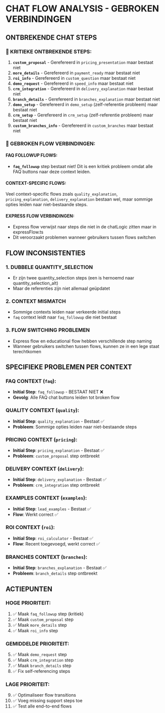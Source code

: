# CHAT FLOW ANALYSIS - GEBROKEN VERBINDINGEN

## ONTBREKENDE CHAT STEPS

### 🚨 KRITIEKE ONTBREKENDE STEPS:

1. **`custom_proposal`** - Gerefereerd in `pricing_presentation` maar bestaat niet
2. **`more_details`** - Gerefereerd in `payment_ready` maar bestaat niet  
3. **`roi_info`** - Gerefereerd in `custom_question` maar bestaat niet
4. **`demo_request`** - Gerefereerd in `speed_info` maar bestaat niet
5. **`crm_integration`** - Gerefereerd in `delivery_explanation` maar bestaat niet
6. **`branch_details`** - Gerefereerd in `branches_explanation` maar bestaat niet
7. **`demo_setup`** - Gerefereerd in `demo_setup` (zelf-referentie probleem) maar bestaat niet
8. **`crm_setup`** - Gerefereerd in `crm_setup` (zelf-referentie probleem) maar bestaat niet
9. **`custom_branches_info`** - Gerefereerd in `custom_branches` maar bestaat niet

### 🚨 GEBROKEN FLOW VERBINDINGEN:

#### FAQ FOLLOWUP FLOWS:
- **`faq_followup`** step bestaat niet! Dit is een kritiek probleem omdat alle FAQ buttons naar deze context leiden.

#### CONTEXT-SPECIFIC FLOWS:
Veel context-specific flows zoals `quality_explanation`, `pricing_explanation`, `delivery_explanation` bestaan wel, maar sommige opties leiden naar niet-bestaande steps.

#### EXPRESS FLOW VERBINDINGEN:
- Express flow verwijst naar steps die niet in de chatLogic zitten maar in expressFlow.ts
- Dit veroorzaakt problemen wanneer gebruikers tussen flows switchen

## FLOW INCONSISTENTIES

### 1. **DUBBELE QUANTITY_SELECTION**
- Er zijn twee quantity_selection steps (een is hernoemd naar quantity_selection_alt)
- Maar de referenties zijn niet allemaal geüpdatet

### 2. **CONTEXT MISMATCH**
- Sommige contexts leiden naar verkeerde initial steps
- `faq` context leidt naar `faq_followup` die niet bestaat

### 3. **FLOW SWITCHING PROBLEMEN**
- Express flow en educational flow hebben verschillende step naming
- Wanneer gebruikers switchen tussen flows, kunnen ze in een lege staat terechtkomen

## SPECIFIEKE PROBLEMEN PER CONTEXT

### FAQ CONTEXT (`faq`):
- **Initial Step**: `faq_followup` - BESTAAT NIET ❌
- **Gevolg**: Alle FAQ chat buttons leiden tot broken flow

### QUALITY CONTEXT (`quality`):
- **Initial Step**: `quality_explanation` - Bestaat ✅
- **Probleem**: Sommige opties leiden naar niet-bestaande steps

### PRICING CONTEXT (`pricing`):
- **Initial Step**: `pricing_explanation` - Bestaat ✅  
- **Probleem**: `custom_proposal` step ontbreekt

### DELIVERY CONTEXT (`delivery`):
- **Initial Step**: `delivery_explanation` - Bestaat ✅
- **Probleem**: `crm_integration` step ontbreekt

### EXAMPLES CONTEXT (`examples`):
- **Initial Step**: `lead_examples` - Bestaat ✅
- **Flow**: Werkt correct ✅

### ROI CONTEXT (`roi`):
- **Initial Step**: `roi_calculator` - Bestaat ✅
- **Flow**: Recent toegevoegd, werkt correct ✅

### BRANCHES CONTEXT (`branches`):
- **Initial Step**: `branches_explanation` - Bestaat ✅
- **Probleem**: `branch_details` step ontbreekt

## ACTIEPUNTEN

### HOGE PRIORITEIT:
1. ✅ Maak `faq_followup` step (kritiek)
2. ✅ Maak `custom_proposal` step
3. ✅ Maak `more_details` step
4. ✅ Maak `roi_info` step

### GEMIDDELDE PRIORITEIT:
5. ✅ Maak `demo_request` step
6. ✅ Maak `crm_integration` step  
7. ✅ Maak `branch_details` step
8. ✅ Fix self-referencing steps

### LAGE PRIORITEIT:
9. ✅ Optimaliseer flow transitions
10. ✅ Voeg missing support steps toe
11. ✅ Test alle end-to-end flows







